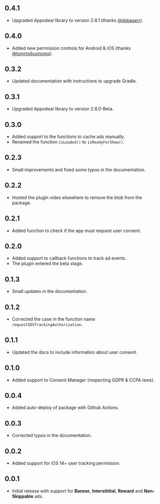 ## 0.4.1

* Upgraded Appodeal library to version 2.8.1 (thanks [@debaserr](https://github.com/debaserr)).

## 0.4.0

* Added new permission controls for Android & iOS (thanks [@tommybuonomo](https://github.com/tommybuonomo)).

## 0.3.2

* Updated documentation with instructions to upgrade Gradle.

## 0.3.1

* Upgraded Appodeal library to version 2.8.0-Beta.

## 0.3.0

* Added support to the functions to cache ads manually.
* Renamed the function `isLoaded()` to `isReadyForShow()`.

## 0.2.3

* Small improvements and fixed some typos in the documentation.

## 0.2.2

* Hosted the plugin video elsewhere to remove the blob from the package.

## 0.2.1

* Added function to check if the app must request user consent.

## 0.2.0

* Added support to callback functions to track ad events.
* The plugin entered the beta stage.

## 0.1.3

* Small updates in the documentation.

## 0.1.2

* Corrected the case in the function name `requestIOSTrackingAuthorization`.

## 0.1.1

* Updated the docs to include information about user consent.

## 0.1.0

* Added support to Consent Manager (respecting GDPR & CCPA laws).

## 0.0.4

* Added auto-deploy of package with Github Actions.

## 0.0.3

* Corrected typos in the documentation.

## 0.0.2

* Added support for iOS 14+ user tracking permission.

## 0.0.1

* Initial release with support for __Banner__, __Interstitital__, __Reward__ and __Non-Skippable__ ads.
